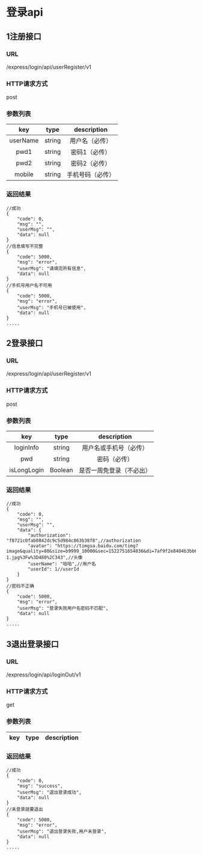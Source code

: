 # 登录api

## 1注册接口
### URL
/express/login/api/userRegister/v1
### HTTP请求方式
post
### 参数列表
| key | type | description |
| :--: | :--: | :--: |
| userName | string | 用户名（必传） |
| pwd1 | string | 密码1（必传） |
| pwd2 | string | 密码2（必传） |
| mobile | string | 手机号码（必传） |
### 返回结果
~~~~
//成功
{
    "code": 0,
    "msg": "",
    "userMsg": "",
    "data": null
}
//信息填写不完整
{
    "code": 5000,
    "msg": "error",
    "userMsg": "请填完所有信息",
    "data": null
}
//手机号用户名不可用
{
    "code": 5000,
    "msg": "error",
    "userMsg": "手机号已被使用",
    "data": null
}
.....
~~~~
## 2登录接口
### URL
/express/login/api/userRegister/v1
### HTTP请求方式
post
### 参数列表
| key | type | description |
| :--: | :--: | :--: |
| loginInfo | string | 用户名或手机号（必传） |
| pwd | string | 密码（必传） |
| isLongLogin | Boolean | 是否一周免登录（不必出） |
### 返回结果
~~~~
//成功
{
    "code": 0,
    "msg": "",
    "userMsg": "",
    "data": {
        "authorization": "f8721c0fab0842dc9c5d984c863b38f8",//authorization
        "avatar": "https://timgsa.baidu.com/timg?image&quality=80&size=b9999_10000&sec=1522751654036&di=7af9f2e8404b3bb6834e5f4dbd349e19&imgtype=0&src=http%3A%2F%2Fim5.tongbu.com%2FArticleImage%2F2fb7c966-1.jpg%3Fw%3D480%2C343",//头像
        "userName": "哈哈",//用户名
        "userId": 1//userId
    }
}
//密码不正确
{
    "code": 5000,
    "msg": "error",
    "userMsg": "登录失败用户名密码不匹配",
    "data": null
}
.....
~~~~
## 3退出登录接口
### URL
/express/login/api/loginOut/v1
### HTTP请求方式
get
### 参数列表
| key | type | description |
| :--: | :--: | :--: |
### 返回结果
~~~~
//成功
{
    "code": 0,
    "msg": "success",
    "userMsg": "退出登录成功",
    "data": null
}
//未登录就要退出
{
    "code": 5000,
    "msg": "error",
    "userMsg": "退出登录失败,用户未登录",
    "data": null
}
.....
~~~~